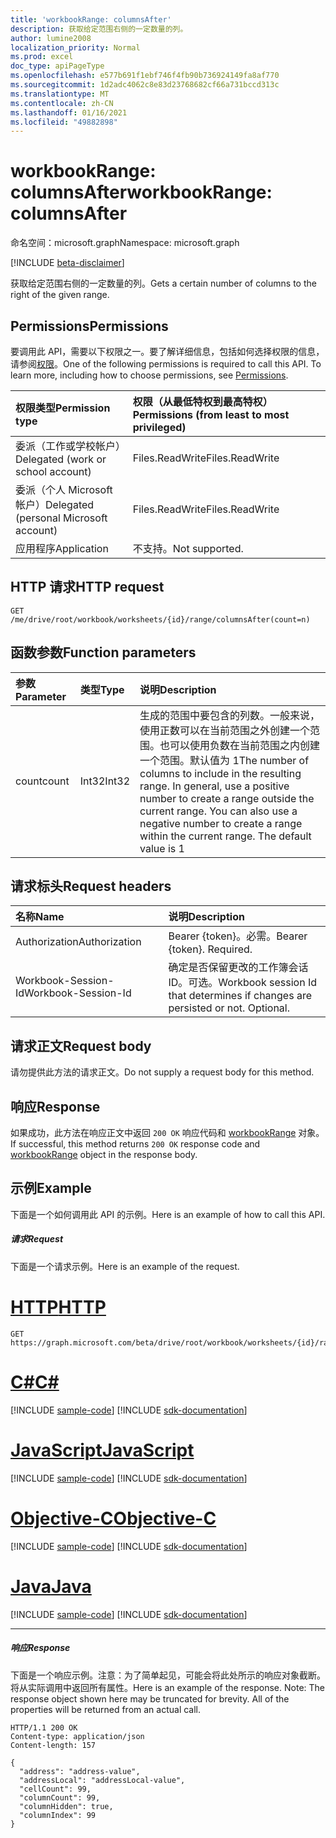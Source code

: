 ```yaml
---
title: 'workbookRange: columnsAfter'
description: 获取给定范围右侧的一定数量的列。
author: lumine2008
localization_priority: Normal
ms.prod: excel
doc_type: apiPageType
ms.openlocfilehash: e577b691f1ebf746f4fb90b736924149fa8af770
ms.sourcegitcommit: 1d2adc4062c8e83d23768682cf66a731bccd313c
ms.translationtype: MT
ms.contentlocale: zh-CN
ms.lasthandoff: 01/16/2021
ms.locfileid: "49882898"
---
```

# <a name="workbookrange-columnsafter"></a><span data-ttu-id="5769c-103">workbookRange: columnsAfter</span><span class="sxs-lookup"><span data-stu-id="5769c-103">workbookRange: columnsAfter</span></span>

<span data-ttu-id="5769c-104">命名空间：microsoft.graph</span><span class="sxs-lookup"><span data-stu-id="5769c-104">Namespace: microsoft.graph</span></span>

[!INCLUDE [beta-disclaimer](../../includes/beta-disclaimer.md)]

<span data-ttu-id="5769c-105">获取给定范围右侧的一定数量的列。</span><span class="sxs-lookup"><span data-stu-id="5769c-105">Gets a certain number of columns to the right of the given range.</span></span>

## <a name="permissions"></a><span data-ttu-id="5769c-106">Permissions</span><span class="sxs-lookup"><span data-stu-id="5769c-106">Permissions</span></span>
<span data-ttu-id="5769c-p101">要调用此 API，需要以下权限之一。要了解详细信息，包括如何选择权限的信息，请参阅[权限](/graph/permissions-reference)。</span><span class="sxs-lookup"><span data-stu-id="5769c-p101">One of the following permissions is required to call this API. To learn more, including how to choose permissions, see [Permissions](/graph/permissions-reference).</span></span>

|<span data-ttu-id="5769c-109">权限类型</span><span class="sxs-lookup"><span data-stu-id="5769c-109">Permission type</span></span>      | <span data-ttu-id="5769c-110">权限（从最低特权到最高特权）</span><span class="sxs-lookup"><span data-stu-id="5769c-110">Permissions (from least to most privileged)</span></span>              |
|:--------------------|:---------------------------------------------------------|
|<span data-ttu-id="5769c-111">委派（工作或学校帐户）</span><span class="sxs-lookup"><span data-stu-id="5769c-111">Delegated (work or school account)</span></span> | <span data-ttu-id="5769c-112">Files.ReadWrite</span><span class="sxs-lookup"><span data-stu-id="5769c-112">Files.ReadWrite</span></span>    |
|<span data-ttu-id="5769c-113">委派（个人 Microsoft 帐户）</span><span class="sxs-lookup"><span data-stu-id="5769c-113">Delegated (personal Microsoft account)</span></span> | <span data-ttu-id="5769c-114">Files.ReadWrite</span><span class="sxs-lookup"><span data-stu-id="5769c-114">Files.ReadWrite</span></span>    |
|<span data-ttu-id="5769c-115">应用程序</span><span class="sxs-lookup"><span data-stu-id="5769c-115">Application</span></span> | <span data-ttu-id="5769c-116">不支持。</span><span class="sxs-lookup"><span data-stu-id="5769c-116">Not supported.</span></span> |

## <a name="http-request"></a><span data-ttu-id="5769c-117">HTTP 请求</span><span class="sxs-lookup"><span data-stu-id="5769c-117">HTTP request</span></span>
<!-- { "blockType": "ignored" } -->
```http
GET /me/drive/root/workbook/worksheets/{id}/range/columnsAfter(count=n)

```
## <a name="function-parameters"></a><span data-ttu-id="5769c-118">函数参数</span><span class="sxs-lookup"><span data-stu-id="5769c-118">Function parameters</span></span>

| <span data-ttu-id="5769c-119">参数</span><span class="sxs-lookup"><span data-stu-id="5769c-119">Parameter</span></span>    | <span data-ttu-id="5769c-120">类型</span><span class="sxs-lookup"><span data-stu-id="5769c-120">Type</span></span>   |<span data-ttu-id="5769c-121">说明</span><span class="sxs-lookup"><span data-stu-id="5769c-121">Description</span></span>|
|:---------------|:--------|:----------|
|<span data-ttu-id="5769c-122">count</span><span class="sxs-lookup"><span data-stu-id="5769c-122">count</span></span>|<span data-ttu-id="5769c-123">Int32</span><span class="sxs-lookup"><span data-stu-id="5769c-123">Int32</span></span>|<span data-ttu-id="5769c-p102">生成的范围中要包含的列数。一般来说，使用正数可以在当前范围之外创建一个范围。也可以使用负数在当前范围之内创建一个范围。默认值为 1</span><span class="sxs-lookup"><span data-stu-id="5769c-p102">The number of columns to include in the resulting range. In general, use a positive number to create a range outside the current range. You can also use a negative number to create a range within the current range. The default value is 1</span></span>|

## <a name="request-headers"></a><span data-ttu-id="5769c-128">请求标头</span><span class="sxs-lookup"><span data-stu-id="5769c-128">Request headers</span></span>
| <span data-ttu-id="5769c-129">名称</span><span class="sxs-lookup"><span data-stu-id="5769c-129">Name</span></span>       | <span data-ttu-id="5769c-130">说明</span><span class="sxs-lookup"><span data-stu-id="5769c-130">Description</span></span>|
|:---------------|:----------|
| <span data-ttu-id="5769c-131">Authorization</span><span class="sxs-lookup"><span data-stu-id="5769c-131">Authorization</span></span>  | <span data-ttu-id="5769c-p103">Bearer {token}。必需。</span><span class="sxs-lookup"><span data-stu-id="5769c-p103">Bearer {token}. Required.</span></span> |
| <span data-ttu-id="5769c-134">Workbook-Session-Id</span><span class="sxs-lookup"><span data-stu-id="5769c-134">Workbook-Session-Id</span></span>  | <span data-ttu-id="5769c-p104">确定是否保留更改的工作簿会话 ID。可选。</span><span class="sxs-lookup"><span data-stu-id="5769c-p104">Workbook session Id that determines if changes are persisted or not. Optional.</span></span>|

## <a name="request-body"></a><span data-ttu-id="5769c-137">请求正文</span><span class="sxs-lookup"><span data-stu-id="5769c-137">Request body</span></span>
<span data-ttu-id="5769c-138">请勿提供此方法的请求正文。</span><span class="sxs-lookup"><span data-stu-id="5769c-138">Do not supply a request body for this method.</span></span>

## <a name="response"></a><span data-ttu-id="5769c-139">响应</span><span class="sxs-lookup"><span data-stu-id="5769c-139">Response</span></span>

<span data-ttu-id="5769c-140">如果成功，此方法在响应正文中返回 `200 OK` 响应代码和 [workbookRange](../resources/workbookrange.md) 对象。</span><span class="sxs-lookup"><span data-stu-id="5769c-140">If successful, this method returns `200 OK` response code and [workbookRange](../resources/workbookrange.md) object in the response body.</span></span>

## <a name="example"></a><span data-ttu-id="5769c-141">示例</span><span class="sxs-lookup"><span data-stu-id="5769c-141">Example</span></span>
<span data-ttu-id="5769c-142">下面是一个如何调用此 API 的示例。</span><span class="sxs-lookup"><span data-stu-id="5769c-142">Here is an example of how to call this API.</span></span>
##### <a name="request"></a><span data-ttu-id="5769c-143">请求</span><span class="sxs-lookup"><span data-stu-id="5769c-143">Request</span></span>
<span data-ttu-id="5769c-144">下面是一个请求示例。</span><span class="sxs-lookup"><span data-stu-id="5769c-144">Here is an example of the request.</span></span>

# <a name="http"></a>[<span data-ttu-id="5769c-145">HTTP</span><span class="sxs-lookup"><span data-stu-id="5769c-145">HTTP</span></span>](#tab/http)
<!-- {
  "blockType": "request",
  "name": "workbookrange_columnsafter"
}-->
```msgraph-interactive
GET https://graph.microsoft.com/beta/drive/root/workbook/worksheets/{id}/range/columnsAfter(count=2)
```
# <a name="c"></a>[<span data-ttu-id="5769c-146">C#</span><span class="sxs-lookup"><span data-stu-id="5769c-146">C#</span></span>](#tab/csharp)
[!INCLUDE [sample-code](../includes/snippets/csharp/workbookrange-columnsafter-csharp-snippets.md)]
[!INCLUDE [sdk-documentation](../includes/snippets/snippets-sdk-documentation-link.md)]

# <a name="javascript"></a>[<span data-ttu-id="5769c-147">JavaScript</span><span class="sxs-lookup"><span data-stu-id="5769c-147">JavaScript</span></span>](#tab/javascript)
[!INCLUDE [sample-code](../includes/snippets/javascript/workbookrange-columnsafter-javascript-snippets.md)]
[!INCLUDE [sdk-documentation](../includes/snippets/snippets-sdk-documentation-link.md)]

# <a name="objective-c"></a>[<span data-ttu-id="5769c-148">Objective-C</span><span class="sxs-lookup"><span data-stu-id="5769c-148">Objective-C</span></span>](#tab/objc)
[!INCLUDE [sample-code](../includes/snippets/objc/workbookrange-columnsafter-objc-snippets.md)]
[!INCLUDE [sdk-documentation](../includes/snippets/snippets-sdk-documentation-link.md)]

# <a name="java"></a>[<span data-ttu-id="5769c-149">Java</span><span class="sxs-lookup"><span data-stu-id="5769c-149">Java</span></span>](#tab/java)
[!INCLUDE [sample-code](../includes/snippets/java/workbookrange-columnsafter-java-snippets.md)]
[!INCLUDE [sdk-documentation](../includes/snippets/snippets-sdk-documentation-link.md)]

---


##### <a name="response"></a><span data-ttu-id="5769c-150">响应</span><span class="sxs-lookup"><span data-stu-id="5769c-150">Response</span></span>
<span data-ttu-id="5769c-p105">下面是一个响应示例。注意：为了简单起见，可能会将此处所示的响应对象截断。将从实际调用中返回所有属性。</span><span class="sxs-lookup"><span data-stu-id="5769c-p105">Here is an example of the response. Note: The response object shown here may be truncated for brevity. All of the properties will be returned from an actual call.</span></span>
<!-- {
  "blockType": "response",
  "truncated": true,
  "@odata.type": "microsoft.graph.workbookRange"
} -->
```http
HTTP/1.1 200 OK
Content-type: application/json
Content-length: 157

{
  "address": "address-value",
  "addressLocal": "addressLocal-value",
  "cellCount": 99,
  "columnCount": 99,
  "columnHidden": true,
  "columnIndex": 99
}
```
<!-- uuid: 8fcb5dbc-d5aa-4681-8e31-b001d5168d79 
2015-10-25 14:57:30 UTC -->
<!-- {
  "type": "#page.annotation",
  "description": "Example",
  "keywords": "",
  "section": "documentation",
  "tocPath": "",
  "suppressions": [
  ]
}-->



